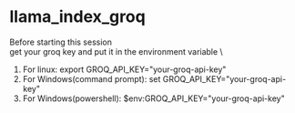 # llama_index_groq

Before starting this session \
get your groq key and put it in the environment variable \
1. For linux:
   export GROQ_API_KEY="your-groq-api-key"
2. For Windows(command prompt):
   set GROQ_API_KEY="your-groq-api-key"
3. For Windows(powershell):
   $env:GROQ_API_KEY="your-groq-api-key"
